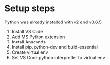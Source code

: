 # Setup steps

Python was already installed with v2 and v3.6.5

1. Install VS Code
2. Add MS Python extension
3. Install Anaconda
4. Install pip, python-dev and build-essential
5. Create virtual env
6. Set VS Code python interpretter to virtual env




